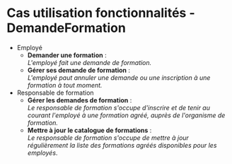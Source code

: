 Cas utilisation fonctionnalités - DemandeFormation
====

- Employé
    - **Demander une formation** :  
    *L'employé fait une demande de formation.*
    - **Gérer ses demande de formation** :  
    *L'employé paut annuler une demande ou une inscription à une formation à tout moment.*
- Responsable de formation
    - **Gérer les demandes de formation** :  
    *Le responsable de formation s'occupe d'inscrire et de tenir au courant l'employé à une formation agréé, auprès de l'organisme de formation.*
    - **Mettre à jour le catalogue de formations** :  
    *Le responsable de formation s'occupe de mettre à jour régulièrement la liste des formations agréés disponibles pour les employés*.
